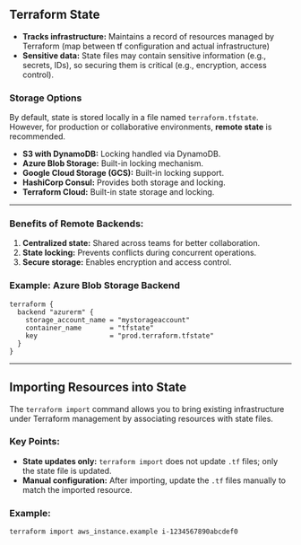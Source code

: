 
## Terraform State
- **Tracks infrastructure:** Maintains a record of resources managed by Terraform (map between tf configuration and actual infrastructure)
- **Sensitive data:** State files may contain sensitive information (e.g., secrets, IDs), so securing them is critical (e.g., encryption, access control).

### Storage Options
By default, state is stored locally in a file named `terraform.tfstate`. However, for production or collaborative environments, **remote state** is recommended.
- **S3 with DynamoDB:** Locking handled via DynamoDB.
- **Azure Blob Storage:** Built-in locking mechanism.
- **Google Cloud Storage (GCS):** Built-in locking support.
- **HashiCorp Consul:** Provides both storage and locking.
- **Terraform Cloud:** Built-in state storage and locking.

---

### Benefits of Remote Backends:
1. **Centralized state:** Shared across teams for better collaboration.
2. **State locking:** Prevents conflicts during concurrent operations.
3. **Secure storage:** Enables encryption and access control.

### Example: Azure Blob Storage Backend
```hcl
terraform {
  backend "azurerm" {
    storage_account_name = "mystorageaccount"
    container_name       = "tfstate"
    key                  = "prod.terraform.tfstate"
  }
}
```

---

## Importing Resources into State
The `terraform import` command allows you to bring existing infrastructure under Terraform management by associating resources with state files.

### Key Points:
- **State updates only:** `terraform import` does not update `.tf` files; only the state file is updated.
- **Manual configuration:** After importing, update the `.tf` files manually to match the imported resource.

### Example:
```bash
terraform import aws_instance.example i-1234567890abcdef0
```
